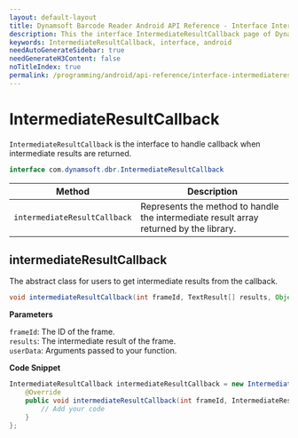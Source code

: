```yaml
---
layout: default-layout
title: Dynamsoft Barcode Reader Android API Reference - Interface IntermediateResultCallback
description: This the interface IntermediateResultCallback page of Dynamsoft Barcode Reader for Android SDK.
keywords: IntermediateResultCallback, interface, android
needAutoGenerateSidebar: true
needGenerateH3Content: false
noTitleIndex: true
permalink: /programming/android/api-reference/interface-intermediateresultcallback-v8.9.3.html
---
```


# IntermediateResultCallback

`IntermediateResultCallback` is the interface to handle callback when intermediate results are returned.

```java
interface com.dynamsoft.dbr.IntermediateResultCallback
```

| Method | Description |
| ------ | ----------- |
| `intermediateResultCallback` | Represents the method to handle the intermediate result array returned by the library. |

## intermediateResultCallback

The abstract class for users to get intermediate results from the callback.

```java
void intermediateResultCallback(int frameId, TextResult[] results, Object userData);
```

**Parameters**

`frameId`: The ID of the frame.  
`results`: The intermediate result of the frame.  
`userData`: Arguments passed to your function.

**Code Snippet**

```java
IntermediateResultCallback intermediateResultCallback = new IntermediateResultCallback() {
    @Override
    public void intermediateResultCallback(int frameId, IntermediateResult[] results, Object userData) {
        // Add your code
    }
};
```
